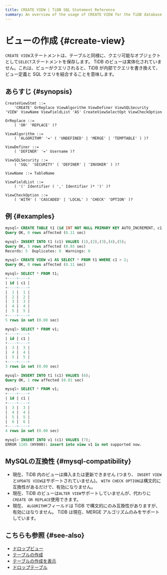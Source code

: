 ```yaml
---
title: CREATE VIEW | TiDB SQL Statement Reference
summary: An overview of the usage of CREATE VIEW for the TiDB database.
---
```


# ビューの作成 {#create-view}

`CREATE VIEW`ステートメントは、テーブルと同様に、クエリ可能なオブジェクトとして`SELECT`ステートメントを保存します。 TiDB のビューは実体化されていません。これは、ビューがクエリされると、TiDB が内部でクエリを書き換えて、ビュー定義と SQL クエリを結合することを意味します。

## あらすじ {#synopsis}

```ebnf+diagram
CreateViewStmt ::=
    'CREATE' OrReplace ViewAlgorithm ViewDefiner ViewSQLSecurity 'VIEW' ViewName ViewFieldList 'AS' CreateViewSelectOpt ViewCheckOption

OrReplace ::=
    ( 'OR' 'REPLACE' )?

ViewAlgorithm ::=
    ( 'ALGORITHM' '=' ( 'UNDEFINED' | 'MERGE' | 'TEMPTABLE' ) )?

ViewDefiner ::=
    ( 'DEFINER' '=' Username )?

ViewSQLSecurity ::=
    ( 'SQL' 'SECURITY' ( 'DEFINER' | 'INVOKER' ) )?

ViewName ::= TableName

ViewFieldList ::=
    ( '(' Identifier ( ',' Identifier )* ')' )?

ViewCheckOption ::=
    ( 'WITH' ( 'CASCADED' | 'LOCAL' ) 'CHECK' 'OPTION' )?
```

## 例 {#examples}

```sql
mysql> CREATE TABLE t1 (id INT NOT NULL PRIMARY KEY AUTO_INCREMENT, c1 INT NOT NULL);
Query OK, 0 rows affected (0.11 sec)

mysql> INSERT INTO t1 (c1) VALUES (1),(2),(3),(4),(5);
Query OK, 5 rows affected (0.03 sec)
Records: 5  Duplicates: 0  Warnings: 0

mysql> CREATE VIEW v1 AS SELECT * FROM t1 WHERE c1 > 2;
Query OK, 0 rows affected (0.11 sec)

mysql> SELECT * FROM t1;
+----+----+
| id | c1 |
+----+----+
|  1 |  1 |
|  2 |  2 |
|  3 |  3 |
|  4 |  4 |
|  5 |  5 |
+----+----+
5 rows in set (0.00 sec)

mysql> SELECT * FROM v1;
+----+----+
| id | c1 |
+----+----+
|  3 |  3 |
|  4 |  4 |
|  5 |  5 |
+----+----+
3 rows in set (0.00 sec)

mysql> INSERT INTO t1 (c1) VALUES (6);
Query OK, 1 row affected (0.01 sec)

mysql> SELECT * FROM v1;
+----+----+
| id | c1 |
+----+----+
|  3 |  3 |
|  4 |  4 |
|  5 |  5 |
|  6 |  6 |
+----+----+
4 rows in set (0.00 sec)

mysql> INSERT INTO v1 (c1) VALUES (7);
ERROR 1105 (HY000): insert into view v1 is not supported now.
```

## MySQLの互換性 {#mysql-compatibility}

-   現在、TiDB 内のビューは挿入または更新できません (つまり、 `INSERT VIEW`と`UPDATE VIEW`はサポートされていません)。 `WITH CHECK OPTION`は構文的に互換性があるだけで、有効になりません。
-   現在、TiDB のビューは`ALTER VIEW`サポートしていませんが、代わりに`CREATE OR REPLACE`使用できます。
-   現在、 `ALGORITHM`フィールドは TiDB で構文的にのみ互換性がありますが、有効にはなりません。 TiDB は現在、MERGE アルゴリズムのみをサポートしています。

## こちらも参照 {#see-also}

-   [ドロップビュー](/sql-statements/sql-statement-drop-view.md)
-   [テーブルの作成](/sql-statements/sql-statement-create-table.md)
-   [テーブルの作成を表示](/sql-statements/sql-statement-show-create-table.md)
-   [ドロップテーブル](/sql-statements/sql-statement-drop-table.md)
